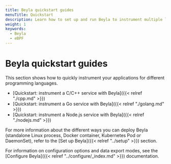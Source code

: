 ```yaml
---
title: Beyla quickstart guides
menuTitle: Quickstart
description: Learn how to set up and run Beyla to instrument multiple languages.
weight: 1
keywords:
  - Beyla
  - eBPF
---
```


# Beyla quickstart guides

This section shows how to quickly instrument your applications for different programming languages.

* [Quickstart: instrument a C/C++ service with Beyla]({{< relref "./cpp.md" >}})
* [Quickstart: instrument a Go service with Beyla]({{< relref "./golang.md" >}})
* [Quickstart: instrument a Node.js service with Beyla]({{< relref "./nodejs.md" >}})

<!-- TODO: uncomment as long as we create new entries
* [Quickstart: instrument a Rust service with Beyla]({{< relref "./rust.md" >}})
* [Quickstart: instrument a Python service with Beyla]({{< relref "./python.md" >}})
* [Quickstart: instrument a Java service with Beyla]({{< relref "./java.md" >}})
* [Quickstart: instrument a .NET service with Beyla]({{< relref "./dotnet.md" >}})
* [Quickstart: instrument a Ruby service with Beyla]({{< relref "./ruby.md" >}})
* [Quickstart: instrument a Nginx server with Beyla]({{< relref "./nginx.md" >}})
* [Quickstart: instrument an Apache HTTP server with Beyla]({{< relref "./apache.md" >}})
-->

For more information about the different ways you can deploy Beyla (standalone Linux process, Docker container,
Kubernetes Pod or DaemonSet), refer to the [Set up Beyla]({{< relref "../setup" >}}) section.

For information on configuration options and data export modes, see the [Configure Beyla]({{< relref "../configure/_index.md" >}}) documentation.
